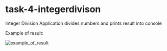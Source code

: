 # task-4-integerdivison

Integer Division Application divides numbers and prints result into console

Example of result:

![example_of_result](https://i.imgur.com/PNuqspw_d.webp)
